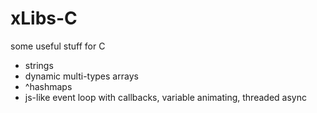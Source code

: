 # xLibs-C
some useful stuff for C
  - strings
  - dynamic multi-types arrays
  - ^hashmaps
  - js-like event loop with callbacks, variable animating, threaded async
